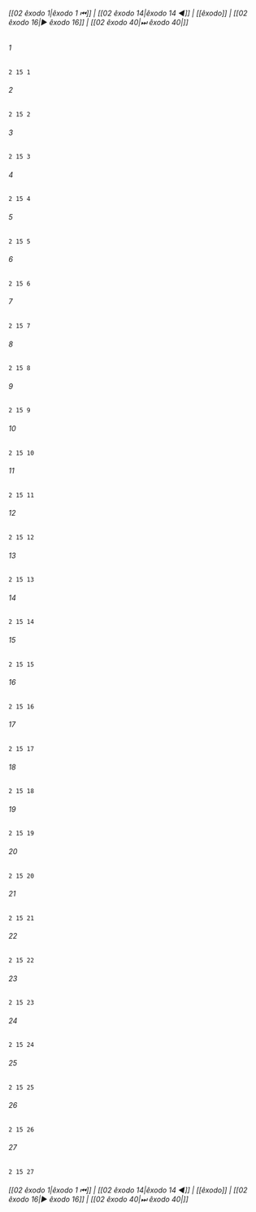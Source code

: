
###### [[02 êxodo 1|êxodo 1 ⏮]] | [[02 êxodo 14|êxodo 14 ◀]] | [[êxodo]] | [[02 êxodo 16|▶ êxodo 16]] | [[02 êxodo 40|⏭ êxodo 40|]]

###### 1
``` verse
2 15 1 
```
###### 2
``` verse
2 15 2 
```
###### 3
``` verse
2 15 3 
```
###### 4
``` verse
2 15 4 
```
###### 5
``` verse
2 15 5 
```
###### 6
``` verse
2 15 6 
```
###### 7
``` verse
2 15 7 
```
###### 8
``` verse
2 15 8 
```
###### 9
``` verse
2 15 9 
```
###### 10
``` verse
2 15 10 
```
###### 11
``` verse
2 15 11 
```
###### 12
``` verse
2 15 12 
```
###### 13
``` verse
2 15 13 
```
###### 14
``` verse
2 15 14 
```
###### 15
``` verse
2 15 15 
```
###### 16
``` verse
2 15 16 
```
###### 17
``` verse
2 15 17 
```
###### 18
``` verse
2 15 18 
```
###### 19
``` verse
2 15 19 
```
###### 20
``` verse
2 15 20 
```
###### 21
``` verse
2 15 21 
```
###### 22
``` verse
2 15 22 
```
###### 23
``` verse
2 15 23 
```
###### 24
``` verse
2 15 24 
```
###### 25
``` verse
2 15 25 
```
###### 26
``` verse
2 15 26 
```
###### 27
``` verse
2 15 27 
```

###### [[02 êxodo 1|êxodo 1 ⏮]] | [[02 êxodo 14|êxodo 14 ◀]] | [[êxodo]] | [[02 êxodo 16|▶ êxodo 16]] | [[02 êxodo 40|⏭ êxodo 40|]]

